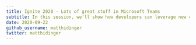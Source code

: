```yaml
---
title: Ignite 2020 - Lots of great stuff in Microsoft Teams
subtitle: In this session, we'll show how developers can leverage new capabilities to build contextual and compliant experiences that elevate collaboration in Teams.
date: 2020-09-22
github_username: matthidinger
twitter: matthidinger
---
```


